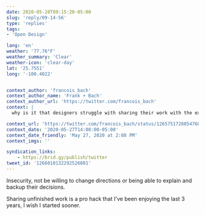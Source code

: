 ```yaml
---
date: 2020-05-28T09:15:20-05:00
slug: 'reply/09-14-56'
type: 'replies'
tags:
- 'Open Design'

lang: 'en'
weather: '77.76°F'
weather_summary: 'Clear'
weather-icon: 'clear-day'
lat: '25.7551'
long: '-100.4022'


context_author: 'francois_bach'
context_author_name: 'Frank ☀ Bach'
context_author_url: 'https://twitter.com/francois_bach'
context: |
  why is it that designers struggle with sharing their work with the exact people they should be sharing their work with? (clients, stakeholders, etc.)

context_url: 'https://twitter.com/francois_bach/status/1265751726054760449?s=20'
context_date: '2020-05-27T14:08:00-05:00'
context_date_friendly: 'May 27, 2020 at 2:08 PM'
context_imgs: ''

syndication_links:
    - https://brid.gy/publish/twitter
tweet_id: '1266010132292526081'
---
```

Insecurity, not be willing to change directions or being able to explain and backup their decisions.

Sharing unfinished work is a pro hack that I've been enjoying the last 3 years, I wish I started sooner. 